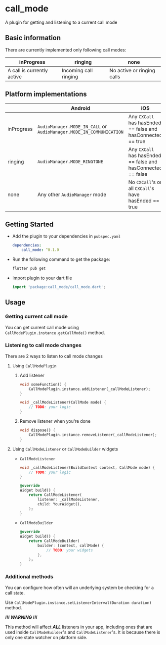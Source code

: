 # call_mode

A plugin for getting and listening to a current call mode

## Basic information

There are currently implemented only following call modes:

| inProgress                 | ringing               | none                       |
|----------------------------|-----------------------|----------------------------|
| A call is currently active | Incoming call ringing | No active or ringing calls |

## Platform implementations

|            | Android                                                             | iOS                                                          |
|------------|---------------------------------------------------------------------|--------------------------------------------------------------|
| inProgress | `AudioManager.MODE_IN_CALL` or `AudioManager.MODE_IN_COMMUNICATION` | Any `CXCall` has hasEnded == false and hasConnected == true  |
| ringing    | `AudioManager.MODE_RINGTONE`                                        | Any `CXCall` has hasEnded == false and hasConnected == false |
| none       | Any other `AudioManager` mode                                       | No `CXCall`'s or all `CXCall`'s have hasEnded == true        |

## Getting Started

- Add the plugin to your dependencies in `pubspec.yaml`

    ```yaml
    dependencies:
        call_mode: ^0.1.0
    ```

- Run the following command to get the package:
    ```bash
    flutter pub get
    ```

- Import plugin to your dart file

    ```dart
    import 'package:call_mode/call_mode.dart';
    ```

## Usage

### Getting current call mode
You can get current call mode using `CallModePlugin.instance.getCallMode()` method.

### Listening to call mode changes
There are 2 ways to listen to call mode changes

1. Using `CallModePlugin`

    1. Add listener

        ```dart
        void someFunction() {
            CallModePlugin.instance.addListener(_callModeListener);
        }
        
        void _callModeListener(CallMode mode) {
            // TODO: your logic
        }
        ```

    1. Remove listener when you're done

        ```dart
        void dispose() {
            CallModePlugin.instance.removeListener(_callModeListener);
        }
        ```

2. Using `CallModeListener` or `CallModeBuilder` widgets

    - `CallModeListener`
        ```dart
        void _callModeListener(BuildContext context, CallMode mode) {
            // TODO: your logic
        }
        
        @override
        Widget build() {
            return CallModeListener(
                listener: _callModeListener,
                child: YourWidget(),
            );
        }
        ```

    - `CallModeBuilder`
        ```dart
        @override
        Widget build() {
            return CallModeBuilder(
                builder: (context, callMode) {
                    // TODO: your widgets
                },
            );
        }
        ```

### Additional methods
You can configure how often will an underlying system be checking for a call state.

Use `CallModePlugin.instance.setListenerInterval(Duration duration)` method.

***!!! WARNING !!!***

This method will affect ***ALL*** listeners in your app, including ones that are used inside
`CallModeBuilder`'s and `CallModeListener`'s. It is because there is only one state watcher
on platform side.